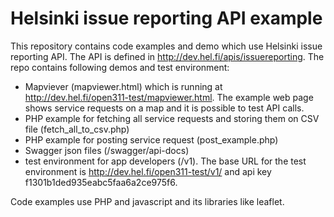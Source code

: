 Helsinki issue reporting API example
=============


This repository contains code examples and demo which use Helsinki issue reporting API. The API is defined in http://dev.hel.fi/apis/issuereporting. The repo contains following demos and test environment:

- Mapviever (mapviewer.html) which is running at http://dev.hel.fi/open311-test/mapviewer.html. The example web page shows service requests on a map and it is possible to test API calls.
- PHP example for fetching all service requests and storing them on CSV file (fetch_all_to_csv.php)
- PHP example for posting service request (post_example.php)
- Swagger json files (/swagger/api-docs)
- test environment for app developers (/v1). The base URL for the test environment is http://dev.hel.fi/open311-test/v1/ and api key f1301b1ded935eabc5faa6a2ce975f6.  


Code examples use PHP and javascript and its libraries like leaflet. 

